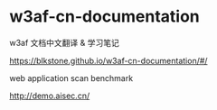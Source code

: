 # w3af-cn-documentation

w3af 文档中文翻译 &amp; 学习笔记

https://blkstone.github.io/w3af-cn-documentation/#/

web application scan benchmark

http://demo.aisec.cn/